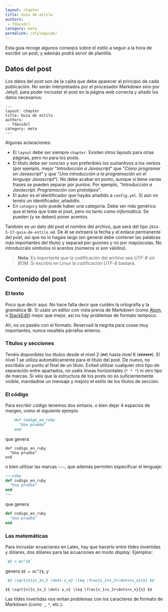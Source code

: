 ```yaml
---
layout: chapter
title: Guía de estilo
authors:
 - fdavidcl
category: meta
permalink: /styleguide/
---
```


Esta guía recoge algunos consejos sobre el estilo a seguir
a la hora de escribir un post, y además podrá servir de plantilla.

## Datos del post
Los datos del post son de la cajita que debe aparecer al principio
de cada publicación. No serán interpretados por el procesador
Markdown sino por Jekyll, para poder incrustar el post en la página
web correcta y añadir los datos necesarios:

    ---
    layout: chapter
    title: Guía de estilo
    authors:
     - fdavidcl
    category: meta
    ---

Algunas aclaraciones:

 * El `layout` debe ser siempre `chapter`. Existen otros layouts
 para otras páginas, pero no para los posts.
 * El título debe ser conciso y son preferibles los sustantivos a
 los verbos (por ejemplo, mejor "*Introducción a Javascript*" que
     "*Cómo programar en Javascript*" y que "*Una introducción a la
     programación en el lenguaje Javascript*"). No debe acabar en
     punto, aunque si tiene varias frases se pueden separar por
     puntos. Por ejemplo, "*Introducción a Javascript. Programación
     con prototipos*".
 * El autor es el identificador que hayáis añadido a `config.yml`.
 Si aún no tenéis un identificador, añadidlo.
 * En `category` solo puede haber una categoría. Debe ser más genérica
 que el tema que trate el post, pero no tanto como *informática*. Se
 pueden (y se deben) poner acentos.

También es un dato del post el nombre del archivo, que será del tipo
`2014-5-17-guia-de-estilo.md`. De él se extraerá la fecha y el enlace
permanente del post, así que no lo hagais largo (en general debe
    contener las palabras más importantes del título) y separad por
    guiones y no por mayúsculas. No introduzcáis símbolos ni acentos
    (números sí son válidos).

> **Nota**: Es importante que la codificación del archivo sea *UTF-8
> sin BOM*. Si escribís en Linux la codificación *UTF-8* bastará.

## Contenido del post

### El texto
Poco que decir aquí. No hace falta decir que cuidéis la ortografía y
la gramática :smile:. Si usáis un editor con vista previa de Markdown
(como [Atom](http://www.webupd8.org/2014/05/install-atom-text-editor-in-ubuntu-via-ppa.html),
o [StackEdit](https://stackedit.io/)) mejor que mejor, así no hay
problemas de formato tampoco.

Ah, no os paséis con el formato. Reservad la negrita para cosas muy
importantes, nunca resaltéis párrafos enteros.

### Títulos y secciones
Tenéis disponibles los títulos desde el nivel 2 (`##`) hasta nivel 6
(`######`). El nivel 1 se utiliza automáticamente para el título del
post. De nuevo, no escribáis un punto al final de un título. Evitad
utilizar cualquier otro tipo de separación entre apartados, no uséis
líneas horizontales (`* * *`) ni otro tipo de marcas. Si véis que la
estructura de los posts no es suficientemente visible, mandadme un
mensaje y mejoro el estilo de los títulos de sección.

### El código
Para escribir código tenemos dos sintaxis. o bien dejar 4 espacios de
margen, como el siguiente ejemplo

~~~markdown
    def codigo_en_ruby
      "Una prueba"
    end
~~~
que genera

    def codigo_en_ruby
      "Una prueba"
    end

o bien utilizar las marcas `~~~`, que además permiten especificar el
lenguaje:

~~~~markdown
~~~ruby
def codigo_en_ruby
  "Una prueba"
end
~~~
~~~~

que genera

~~~ruby
def codigo_en_ruby
  "Una prueba"
end
~~~

### Las matemáticas
Para incrustar ecuaciones en Latex, hay que hacerlo entre tildes
invertidas y dólares, dos dólares para las ecuaciones
en modo *display*. Ejemplos:

~~~markdown
`$E = mc^2$`
~~~

genera `$E = mc^2$`, y

~~~markdown
`$$ \sqrt[n]{x_1x_2 \dots x_n} \leq \frac{x_1+x_2+\dots+x_n}{n} $$`
~~~

`$$ \sqrt[n]{x_1x_2 \dots x_n} \leq \frac{x_1+x_2+\dots+x_n}{n} $$`

Las tildes invertidas nos evitan problemas con los caracteres de
formato de Markdown (como `_`, `*`, etc.).
